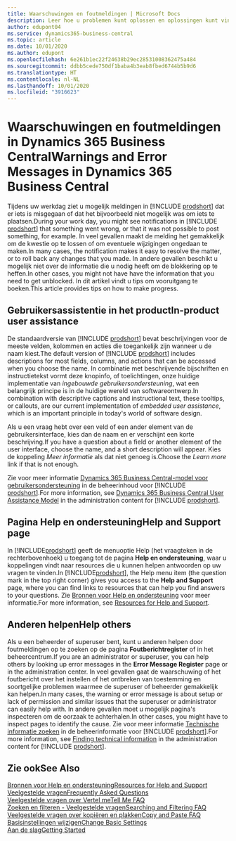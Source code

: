 ```yaml
---
title: Waarschuwingen en foutmeldingen | Microsoft Docs
description: Leer hoe u problemen kunt oplossen en oplossingen kunt vinden voor foutmeldingen wanneer u in Business Central werkt.
author: edupont04
ms.service: dynamics365-business-central
ms.topic: article
ms.date: 10/01/2020
ms.author: edupont
ms.openlocfilehash: 6e261b1ec22f24638b29ec28531008362475a484
ms.sourcegitcommit: ddbb5cede750df1baba4b3eab8fbed6744b5b9d6
ms.translationtype: HT
ms.contentlocale: nl-NL
ms.lasthandoff: 10/01/2020
ms.locfileid: "3916623"
---
```

# <a name="warnings-and-error-messages-in-dynamics-365-business-central"></a><span data-ttu-id="b3049-103">Waarschuwingen en foutmeldingen in Dynamics 365 Business Central</span><span class="sxs-lookup"><span data-stu-id="b3049-103">Warnings and Error Messages in Dynamics 365 Business Central</span></span>

<span data-ttu-id="b3049-104">Tijdens uw werkdag ziet u mogelijk meldingen in [!INCLUDE [prodshort](includes/prodshort.md)] dat er iets is misgegaan of dat het bijvoorbeeld niet mogelijk was om iets te plaatsen.</span><span class="sxs-lookup"><span data-stu-id="b3049-104">During your work day, you might see notifications in [!INCLUDE [prodshort](includes/prodshort.md)] that something went wrong, or that it was not possible to post something, for example.</span></span> <span data-ttu-id="b3049-105">In veel gevallen maakt de melding het gemakkelijk om de kwestie op te lossen of om eventuele wijzigingen ongedaan te maken.</span><span class="sxs-lookup"><span data-stu-id="b3049-105">In many cases, the notification makes it easy to resolve the matter, or to roll back any changes that you made.</span></span> <span data-ttu-id="b3049-106">In andere gevallen beschikt u mogelijk niet over de informatie die u nodig heeft om de blokkering op te heffen.</span><span class="sxs-lookup"><span data-stu-id="b3049-106">In other cases, you might not have have the information that you need to get unblocked.</span></span> <span data-ttu-id="b3049-107">In dit artikel vindt u tips om vooruitgang te boeken.</span><span class="sxs-lookup"><span data-stu-id="b3049-107">This article provides tips on how to make progress.</span></span>  

## <a name="in-product-user-assistance"></a><span data-ttu-id="b3049-108">Gebruikersassistentie in het product</span><span class="sxs-lookup"><span data-stu-id="b3049-108">In-product user assistance</span></span>

<span data-ttu-id="b3049-109">De standaardversie van [!INCLUDE [prodshort](includes/prodshort.md)] bevat beschrijvingen voor de meeste velden, kolommen en acties die toegankelijk zijn wanneer u de naam kiest.</span><span class="sxs-lookup"><span data-stu-id="b3049-109">The default version of [!INCLUDE [prodshort](includes/prodshort.md)] includes descriptions for most fields, columns, and actions that can be accessed when you choose the name.</span></span> <span data-ttu-id="b3049-110">In combinatie met beschrijvende bijschriften en instructietekst vormt deze knopinfo, of toelichtingen, onze huidige implementatie van *ingebouwde gebruikersondersteuning*, wat een belangrijk principe is in de huidige wereld van softwareontwerp.</span><span class="sxs-lookup"><span data-stu-id="b3049-110">In combination with descriptive captions and instructional text, these tooltips, or callouts, are our current implementation of *embedded user assistance*, which is an important principle in today's world of software design.</span></span>  

<span data-ttu-id="b3049-111">Als u een vraag hebt over een veld of een ander element van de gebruikersinterface, kies dan de naam en er verschijnt een korte beschrijving.</span><span class="sxs-lookup"><span data-stu-id="b3049-111">If you have a question about a field or another element of the user interface, choose the name, and a short description will appear.</span></span> <span data-ttu-id="b3049-112">Kies de koppeling *Meer informatie* als dat niet genoeg is.</span><span class="sxs-lookup"><span data-stu-id="b3049-112">Choose the *Learn more* link if that is not enough.</span></span>  

<span data-ttu-id="b3049-113">Zie voor meer informatie [Dynamics 365 Business Central-model voor gebruikersondersteuning](/dynamics365/business-central/dev-itpro/user-assistance) in de beheerinhoud voor [!INCLUDE [prodshort](includes/prodshort.md)].</span><span class="sxs-lookup"><span data-stu-id="b3049-113">For more information, see [Dynamics 365 Business Central User Assistance Model](/dynamics365/business-central/dev-itpro/user-assistance) in the administration content for [!INCLUDE [prodshort](includes/prodshort.md)].</span></span>  

## <a name="help-and-support-page"></a><span data-ttu-id="b3049-114">Pagina Help en ondersteuning</span><span class="sxs-lookup"><span data-stu-id="b3049-114">Help and Support page</span></span>

<span data-ttu-id="b3049-115">In [!INCLUDE[prodshort](includes/prodshort.md)] geeft de menuoptie Help (het vraagteken in de rechterbovenhoek) u toegang tot de pagina **Help en ondersteuning**, waar u koppelingen vindt naar resources die u kunnen helpen antwoorden op uw vragen te vinden.</span><span class="sxs-lookup"><span data-stu-id="b3049-115">In [!INCLUDE[prodshort](includes/prodshort.md)], the Help menu item (the question mark in the top right corner) gives you access to the **Help and Support** page, where you can find links to resources that can help you find answers to your questions.</span></span> <span data-ttu-id="b3049-116">Zie [Bronnen voor Help en ondersteuning](product-help-and-support.md) voor meer informatie.</span><span class="sxs-lookup"><span data-stu-id="b3049-116">For more information, see [Resources for Help and Support](product-help-and-support.md).</span></span>  

## <a name="help-others"></a><span data-ttu-id="b3049-117">Anderen helpen</span><span class="sxs-lookup"><span data-stu-id="b3049-117">Help others</span></span>

<span data-ttu-id="b3049-118">Als u een beheerder of superuser bent, kunt u anderen helpen door foutmeldingen op te zoeken op de pagina **Foutberichtregister** of in het beheercentrum.</span><span class="sxs-lookup"><span data-stu-id="b3049-118">If you are an administrator or superuser, you can help others by looking up error messages in the **Error Message Register** page or in the administration center.</span></span> <span data-ttu-id="b3049-119">In veel gevallen gaat de waarschuwing of het foutbericht over het instellen of het ontbreken van toestemming en soortgelijke problemen waarmee de superuser of beheerder gemakkelijk kan helpen.</span><span class="sxs-lookup"><span data-stu-id="b3049-119">In many cases, the warning or error message is about setup or lack of permission and similar issues that the superuser or administrator can easily help with.</span></span> <span data-ttu-id="b3049-120">In andere gevallen moet u mogelijk pagina's inspecteren om de oorzaak te achterhalen.</span><span class="sxs-lookup"><span data-stu-id="b3049-120">In other cases, you might have to inspect pages to identify the cause.</span></span> <span data-ttu-id="b3049-121">Zie voor meer informatie [Technische informatie zoeken](/dynamics365/business-central/dev-itpro/administration/manage-technical-support#finding-technical-information) in de beheerinformatie voor [!INCLUDE [prodshort](includes/prodshort.md)].</span><span class="sxs-lookup"><span data-stu-id="b3049-121">For more information, see [Finding technical information](/dynamics365/business-central/dev-itpro/administration/manage-technical-support#finding-technical-information) in the administration content for [!INCLUDE [prodshort](includes/prodshort.md)].</span></span>  

## <a name="see-also"></a><span data-ttu-id="b3049-122">Zie ook</span><span class="sxs-lookup"><span data-stu-id="b3049-122">See Also</span></span>

[<span data-ttu-id="b3049-123">Bronnen voor Help en ondersteuning</span><span class="sxs-lookup"><span data-stu-id="b3049-123">Resources for Help and Support</span></span>](product-help-and-support.md)  
[<span data-ttu-id="b3049-124">Veelgestelde vragen</span><span class="sxs-lookup"><span data-stu-id="b3049-124">Frequently Asked Questions</span></span>](across-faq.md)  
[<span data-ttu-id="b3049-125">Veelgestelde vragen over Vertel me</span><span class="sxs-lookup"><span data-stu-id="b3049-125">Tell Me FAQ</span></span>](ui-search-faq.md)  
[<span data-ttu-id="b3049-126">Zoeken en filteren - Veelgestelde vragen</span><span class="sxs-lookup"><span data-stu-id="b3049-126">Searching and Filtering FAQ</span></span>](ui-search-filter-faq.md)  
[<span data-ttu-id="b3049-127">Veelgestelde vragen over kopiëren en plakken</span><span class="sxs-lookup"><span data-stu-id="b3049-127">Copy and Paste FAQ</span></span>](ui-copy-paste.md)  
[<span data-ttu-id="b3049-128">Basisinstellingen wijzigen</span><span class="sxs-lookup"><span data-stu-id="b3049-128">Change Basic Settings</span></span>](ui-change-basic-settings.md)  
[<span data-ttu-id="b3049-129">Aan de slag</span><span class="sxs-lookup"><span data-stu-id="b3049-129">Getting Started</span></span>](product-get-started.md)  

